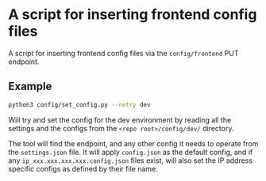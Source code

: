 # A script for inserting frontend config files

A script for inserting frontend config files via the `config/frontend` PUT endpoint.

## Example

```sh
python3 config/set_config.py --retry dev
```

Will try and set the config for the dev environment
by reading all the settings and the configs from the `<repo root>/config/dev/` directory.

The tool will find the endpoint, and any other config it needs to operate from the `settings.json` file.
It will apply `config.json` as the default config, and if any `ip_xxx.xxx.xxx.xxx.config.json` files exist,
will also set the IP address specific configs as defined by their file name.
